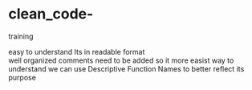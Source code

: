 # clean_code-
training 

easy to understand 
Its in readable format  
well organized 
comments need to be added so it more easist way to understand
we can use Descriptive Function Names to better reflect its purpose 



